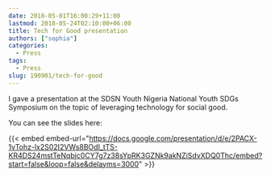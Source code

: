 ```yaml
---
date: 2018-05-01T16:00:29+11:00
lastmod: 2018-05-24T02:10:00+06:00
title: Tech for Good presentation
authors: ["sophia"]
categories:
  - Press
tags:
  - Press
slug: 190901/tech-for-good
---
```


I gave a presentation at the SDSN Youth Nigeria National Youth SDGs Symposium on the topic of leveraging technology for social good.

You can see the slides here:

{{< embed embed-url="https://docs.google.com/presentation/d/e/2PACX-1vTohz-lx2S02I2VWs8BOdI_tTS-KR4DS24mstTeNqbjc0CY7g7z38sYpRK3GZNk9akNZiSdvXDQ0Thc/embed?start=false&loop=false&delayms=3000" >}}
